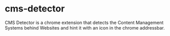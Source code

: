 # cms-detector
CMS Detector is a chrome extension that detects the Content Management Systems behind Websites and hint it with an icon in the chrome addressbar.
